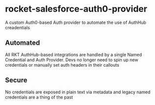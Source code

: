 # rocket-salesforce-auth0-provider
A custom Auth0-based Auth provider to automate the use of AuthHub creadentials

## Automated
All RKT AuthHub-based integrations are handled by a single Named Credential and Auth Provider. Devs no longer need to spin up new credentials or manually set auth headers in their callouts

## Secure
No credentials are exposed in plain text via metadata and legacy named credentials are a thing of the past